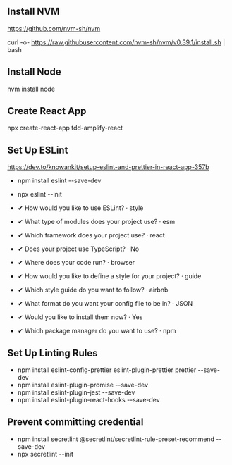 ## Install NVM

https://github.com/nvm-sh/nvm

curl -o- https://raw.githubusercontent.com/nvm-sh/nvm/v0.39.1/install.sh | bash

## Install Node

nvm install node

## Create React App

npx create-react-app tdd-amplify-react

## Set Up ESLint

https://dev.to/knowankit/setup-eslint-and-prettier-in-react-app-357b

- npm install eslint --save-dev
- npx eslint --init

- ✔ How would you like to use ESLint? · style
- ✔ What type of modules does your project use? · esm
- ✔ Which framework does your project use? · react
- ✔ Does your project use TypeScript? · No
- ✔ Where does your code run? · browser
- ✔ How would you like to define a style for your project? · guide
- ✔ Which style guide do you want to follow? · airbnb
- ✔ What format do you want your config file to be in? · JSON
- ✔ Would you like to install them now? · Yes
- ✔ Which package manager do you want to use? · npm

## Set Up Linting Rules

- npm install eslint-config-prettier eslint-plugin-prettier prettier --save-dev
- npm install eslint-plugin-promise --save-dev
- npm install eslint-plugin-jest --save-dev
- npm install eslint-plugin-react-hooks --save-dev

## Prevent committing credential

- npm install secretlint @secretlint/secretlint-rule-preset-recommend --save-dev
- npx secretlint --init
